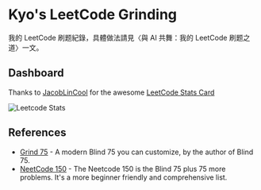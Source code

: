 # Kyo's LeetCode Grinding
我的 LeetCode 刷题紀錄，具體做法請見〈與 AI 共舞：我的 LeetCode 刷题之道〉一文。

## Dashboard

Thanks to [JacobLinCool](https://github.com/JacobLinCool) for the awesome [LeetCode Stats Card](https://github.com/JacobLinCool/LeetCode-Stats-Card)

![Leetcode Stats](https://leetcard.jacoblin.cool/kyomind?font=rubik&show_rank=false&ext=activity)


## References
- [Grind 75](https://www.techinterviewhandbook.org/grind75) - A modern Blind 75 you can customize, by the author of Blind 75.
- [NeetCode 150](https://neetcode.io/practice) - The Neetcode 150 is the Blind 75 plus 75 more problems. It's a more beginner friendly and comprehensive list.
